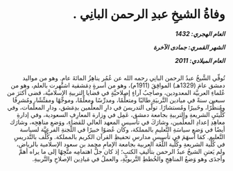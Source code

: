 <h1 dir="rtl">وفاةُ الشيخِ عبدِ الرحمن البانِي .</h1>

<h5 dir="rtl">العام الهجري:  1432

الشهر القمري: جمادى الآخرة

العام الميلادي: 2011</h5>

<p dir="rtl">تُوفِّي الشَّيخُ عبدُ الرحمن البانِي رحمه الله عن عُمُر يناهِزُ المائةَ عامٍ. وهو من مواليد دمشق عامَ (1329هـ) الموافِقَ (1911م)، وهو من أسرةٍ دِمَشقية اشتُهِرت بالعلم، وهو من عُلماءِ العربيَّة المعدودين، وصاحِبُ آراءٍ إصلاحيَّةٍ في قضايا التربيةِ الإسلاميَّة، قضى أكثرَ من سبعين سنةً في ميادين التَّربيَةِ طالبًا ومتعلِّمًا، ومدرِّسًا ومعلِّمًا، وموجِّهًا ومفتِّشًا، ومُشرِفًا ومُنظِّرًا، وخَبيرًا ومُستشارًا. تولَّى التدريسَ في دارِ المعلِّمين بدِمَشق، ودارِ المعلِّمات، وفي كُلِّيتَيِ الشريعةِ والتربيةِ بجامعة دمشق، عَمِل في وِزارة المعارِفِ السعودية، وفي إدارةِ معاهِدِ إعدادِ المعلِّمين، وشارَكَ في تأسيسِ المعهد العالي للقضاءِ، ووَضعِ مناهِجِه، وشارَك أيضًا في وَضعِ سياسَةِ التَّعليمِ بالمملكة، وكان عُضوًا خبيرًا في اللَّجنةِ الفرعِيَّة لسياسة التَّعليم. كمَا أسهَمَ في تأسيسِ مدارسِ تحفيظِ القرآن الكريم بالمملكة. وكُلِّف بالتَّدريسِ في كُلِّية الشريعةِ وكُلِّية اللُّغَة العربية بجامعة الإمامِ محمد بن سعود الإسلامية بالرياض، ولم يَعتنِ الشيخُ عبدُ الرحمن بتأليفِ الكتبِ؛ إذ كان جلُّ اهتمامِه متَّجِهًا إلى ما يراه أهمَّ وأجدَى وهو وَضعُ المناهِجِ والخُططِ التَّربويَّةِ، والعملُ في مَيادِين الإصلاحِ والتَّربيةِ.</p></br>
